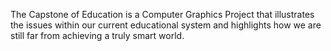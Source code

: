 The Capstone of Education is a Computer Graphics Project that illustrates the issues within our current educational system and highlights how we are still far from achieving a truly smart world.
